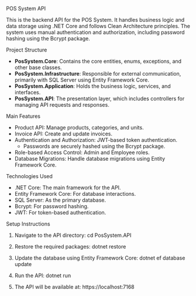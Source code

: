 POS System API

This is the backend API for the POS System. It handles business logic and data storage using .NET Core and follows Clean Architecture principles. The system uses manual authentication and authorization, including password hashing using the Bcrypt package.

Project Structure
- **PosSystem.Core**: Contains the core entities, enums, exceptions, and other base classes.
- **PosSystem.Infrastructure**: Responsible for external communication, primarily with SQL Server using Entity Framework Core.
- **PosSystem.Application**: Holds the business logic, services, and interfaces.
- **PosSystem.API**: The presentation layer, which includes controllers for managing API requests and responses.

Main Features
- Product API: Manage products, categories, and units.
- Invoice API: Create and update invoices.
- Authentication and Authorization: JWT-based token authentication.
  - Passwords are securely hashed using the Bcrypt package.
- Role-based Access Control: Admin and Employee roles.
- Database Migrations: Handle database migrations using Entity Framework Core.

Technologies Used
- .NET Core: The main framework for the API.
- Entity Framework Core: For database interactions.
- SQL Server: As the primary database.
- Bcrypt: For password hashing.
- JWT: For token-based authentication.

Setup Instructions

1. Navigate to the API directory:
   cd PosSystem.API

2. Restore the required packages:
   dotnet restore

3. Update the database using Entity Framework Core:
   dotnet ef database update

4. Run the API:
   dotnet run

5. The API will be available at:
   https://localhost:7168
